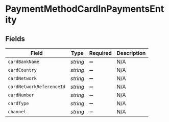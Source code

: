 # PaymentMethodCardInPaymentsEntity


## Fields

| Field                    | Type                     | Required                 | Description              |
| ------------------------ | ------------------------ | ------------------------ | ------------------------ |
| `cardBankName`           | *string*                 | :heavy_minus_sign:       | N/A                      |
| `cardCountry`            | *string*                 | :heavy_minus_sign:       | N/A                      |
| `cardNetwork`            | *string*                 | :heavy_minus_sign:       | N/A                      |
| `cardNetworkReferenceId` | *string*                 | :heavy_minus_sign:       | N/A                      |
| `cardNumber`             | *string*                 | :heavy_minus_sign:       | N/A                      |
| `cardType`               | *string*                 | :heavy_minus_sign:       | N/A                      |
| `channel`                | *string*                 | :heavy_minus_sign:       | N/A                      |